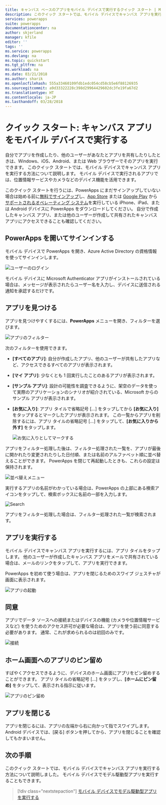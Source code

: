 ```yaml
---
title: キャンバス ベースのアプリをモバイル デバイスで実行するクイック スタート | Microsoft Docs
description: このクイック スタートでは、モバイル デバイスでキャンバス アプリを実行する方法について説明します
services: powerapps
suite: powerapps
documentationcenter: na
author: skjerland
manager: kfile
editor: ''
tags: ''
ms.service: powerapps
ms.devlang: na
ms.topic: quickstart
ms.tgt_pltfrm: na
ms.workload: na
ms.date: 03/21/2018
ms.author: sharik
ms.openlocfilehash: 555a33460109fdb1edc054cd58cb5e6f88126935
ms.sourcegitcommit: a9d33322228c398d29964429602dc3fe19fa67d2
ms.translationtype: HT
ms.contentlocale: ja-JP
ms.lasthandoff: 03/28/2018
---
```

# <a name="quickstart-run-a-canvas-app-on-a-mobile-device"></a>クイック スタート: キャンバス アプリをモバイル デバイスで実行する
自分でアプリを作成したり、他のユーザーがあなたとアプリを共有したりしたときは、Windows、iOS、Android、または Web ブラウザーでそのアプリを実行できます。 このクイック スタートでは、モバイル デバイスでキャンバス アプリを実行する方法について説明します。 モバイル デバイスで実行されるアプリでは、位置情報サービスやカメラなどのデバイス機能を活用できます。

このクイック スタートを行うには、PowerApps にまだサインアップしていない場合は始める前に[無料でサインアップ](https://web.powerapps.com/signup?redirect=marketing&email=)し、[App Store](https://itunes.apple.com/app/powerapps/id1047318566?mt=8) または [Google Play](https://play.google.com/store/apps/details?id=com.microsoft.msapps) から[サポートされるオペレーティング システム](../maker/canvas-apps/limits-and-config.md)を実行している iPhone、iPad、または Android デバイスに PowerApps をダウンロードしてください。 自分で作成したキャンバス アプリ、または他のユーザーが作成して共有されたキャンバス アプリにアクセスできることも確認してください。

## <a name="open-powerapps-and-sign-in"></a>PowerApps を開いてサインインする
モバイル デバイスで PowerApps を開き、Azure Active Directory の資格情報を使ってサインインします。

![ユーザーのログイン](./media/run-app-client/run-client-login.png)

モバイル デバイスに Microsoft Authenticator アプリがインストールされている場合は、メッセージが表示されたらユーザー名を入力し、デバイスに送信される通知を承認するだけです。

## <a name="find-the-app"></a>アプリを見つける
アプリを見つけやすくするには、**PowerApps** メニューを開き、フィルターを選びます。

![アプリのフィルター](./media/run-app-client/filter-menu.png)

次のフィルターを使用できます。

* **[すべてのアプリ]**: 自分が作成したアプリ、他のユーザーが共有したアプリなど、アクセスできるすべてのアプリが表示されます。

* **[マイ アプリ]**: 少なくとも 1 回実行したことのあるアプリが表示されます。

* **[サンプル アプリ]**: 設計の可能性を調査できるように、架空のデータを使って実際のアプリケーションのシナリオが紹介されている、Microsoft からのサンプル アプリが表示されます。

* **[お気に入り]**: アプリ タイルで省略記号 [...] をタップしてから **[お気に入り]** をタップするとマークしたアプリが表示されます。 この一覧からアプリを削除するには、アプリ タイルの省略記号 [...] をタップして、**[お気に入りから外す]** をタップします。

    ![お気に入りとしてマークする](./media/run-app-client/favorite.png)

アプリをフィルター処理した後は、フィルター処理された一覧を、アプリが最後に開かれたり変更されたりした日付順、または名前のアルファベット順に並べ替えることができます。 PowerApps を閉じて再起動したときも、これらの設定は保持されます。

![並べ替えメニュー](./media/run-app-client/sort-menu.png)

実行するアプリの名前がわかっている場合は、PowerApps の上部にある検索アイコンをタップして、検索ボックスに名前の一部を入力します。

![Search](./media/run-app-client/search.png)

アプリをフィルター処理した場合は、フィルター処理された一覧が検索されます。

## <a name="run-an-app"></a>アプリを実行する
モバイル デバイスでキャンバス アプリを実行するには、アプリ タイルをタップします。 他のユーザーが作成したキャンバス アプリをメールで共有されている場合は、メールのリンクをタップして、アプリを実行できます。

PowerApps を初めて使う場合は、アプリを閉じるためのスワイプ ジェスチャが画面に表示されます。

![アプリの起動](./media/run-app-client/run-client-app.png)

## <a name="give-consent"></a>同意
アプリでデータ ソースへの接続またはデバイスの機能 (カメラや位置情報サービスなど) を使うためのアクセス許可が必要な場合は、アプリを使う前に同意する必要があります。 通常、これが求められるのは初回のみです。

![接続](./media/run-app-client/app-connection.png)

## <a name="pin-an-app-to-the-home-screen"></a>ホーム画面へのアプリのピン留め
すばやくアクセスできるように、デバイスのホーム画面にアプリをピン留めすることができます。 アプリ タイルの省略記号 [...] をタップし、**[ホームにピン留め]** をタップして、表示される指示に従います。

![アプリのピン留め](./media/run-app-client/run-client-pin.png)

## <a name="close-an-app"></a>アプリを閉じる
アプリを閉じるには、アプリの左端から右に向かって指でスワイプします。 Android デバイスでは、[戻る] ボタンを押してから、アプリを閉じることを確認してもかまいません。

## <a name="next-steps"></a>次の手順
このクイック スタートでは、モバイル デバイスでキャンバス アプリを実行する方法について説明しました。 モバイル デバイスでモデル駆動型アプリを実行することもできます。

> [!div class="nextstepaction"]
> [モバイル デバイスでモデル駆動型アプリを実行する](run-app-client-model-driven.md)
